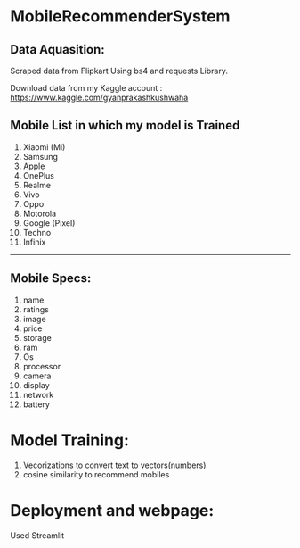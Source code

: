 # MobileRecommenderSystem

## Data Aquasition:
Scraped data from Flipkart Using bs4 and requests Library.

Download data from my Kaggle account : https://www.kaggle.com/gyanprakashkushwaha

## Mobile List in which my model is Trained

1. Xiaomi (Mi)
2. Samsung
3. Apple
4. OnePlus
5. Realme
6. Vivo
7. Oppo
8. Motorola
9. Google (Pixel)
10. Techno
11. Infinix

---
## Mobile Specs:

1. name
2. ratings
3. image
4. price
5. storage
6. ram
7. Os
8. processor
9. camera
10. display
11. network
12. battery


# Model Training:
1. Vecorizations to convert text to vectors(numbers)
2. cosine similarity to recommend mobiles

# Deployment and webpage:
Used Streamlit 